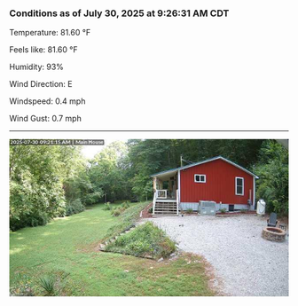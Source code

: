 ### Conditions as of July 30, 2025 at 9:26:31 AM CDT 

Temperature: 81.60 &deg;F

Feels like: 81.60 &deg;F

Humidity: 93%

Wind Direction: E

Windspeed: 0.4 mph

Wind Gust: 0.7 mph

---

<img src="./images/latest.jpeg"/>

